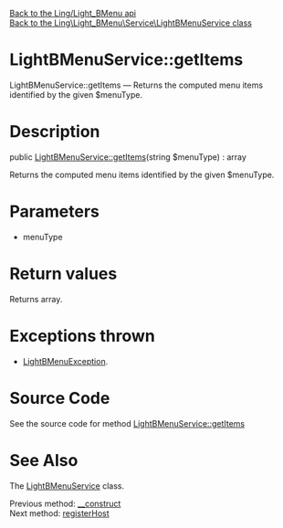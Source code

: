 [Back to the Ling/Light_BMenu api](https://github.com/lingtalfi/Light_BMenu/blob/master/doc/api/Ling/Light_BMenu.md)<br>
[Back to the Ling\Light_BMenu\Service\LightBMenuService class](https://github.com/lingtalfi/Light_BMenu/blob/master/doc/api/Ling/Light_BMenu/Service/LightBMenuService.md)


LightBMenuService::getItems
================



LightBMenuService::getItems — Returns the computed menu items identified by the given $menuType.




Description
================


public [LightBMenuService::getItems](https://github.com/lingtalfi/Light_BMenu/blob/master/doc/api/Ling/Light_BMenu/Service/LightBMenuService/getItems.md)(string $menuType) : array




Returns the computed menu items identified by the given $menuType.




Parameters
================


- menuType

    


Return values
================

Returns array.


Exceptions thrown
================

- [LightBMenuException](https://github.com/lingtalfi/Light_BMenu/blob/master/doc/api/Ling/Light_BMenu/Exception/LightBMenuException.md).&nbsp;







Source Code
===========
See the source code for method [LightBMenuService::getItems](https://github.com/lingtalfi/Light_BMenu/blob/master/Service/LightBMenuService.php#L95-L138)


See Also
================

The [LightBMenuService](https://github.com/lingtalfi/Light_BMenu/blob/master/doc/api/Ling/Light_BMenu/Service/LightBMenuService.md) class.

Previous method: [__construct](https://github.com/lingtalfi/Light_BMenu/blob/master/doc/api/Ling/Light_BMenu/Service/LightBMenuService/__construct.md)<br>Next method: [registerHost](https://github.com/lingtalfi/Light_BMenu/blob/master/doc/api/Ling/Light_BMenu/Service/LightBMenuService/registerHost.md)<br>

